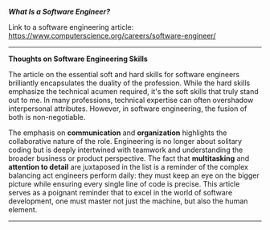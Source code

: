 ***What Is a Software Engineer?***

Link to a software engineering article:
https://www.computerscience.org/careers/software-engineer/

---

**Thoughts on Software Engineering Skills**

The article on the essential soft and hard skills for software engineers brilliantly encapsulates the duality of the profession. While the hard skills emphasize the technical acumen required, it's the soft skills that truly stand out to me. In many professions, technical expertise can often overshadow interpersonal attributes. However, in software engineering, the fusion of both is non-negotiable. 

The emphasis on **communication** and **organization** highlights the collaborative nature of the role. Engineering is no longer about solitary coding but is deeply intertwined with teamwork and understanding the broader business or product perspective. The fact that **multitasking** and **attention to detail** are juxtaposed in the list is a reminder of the complex balancing act engineers perform daily: they must keep an eye on the bigger picture while ensuring every single line of code is precise. This article serves as a poignant reminder that to excel in the world of software development, one must master not just the machine, but also the human element.

---
